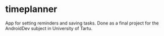 # timeplanner

App for setting reminders and saving tasks. Done as a final project for the AndroidDev subject in University of Tartu.

